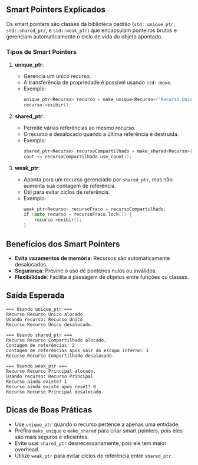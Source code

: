 
## Smart Pointers Explicados

Os smart pointers são classes da biblioteca padrão (`std::unique_ptr`, `std::shared_ptr`, e `std::weak_ptr`) que encapsulam ponteiros brutos e gerenciam automaticamente o ciclo de vida do objeto apontado.

### Tipos de Smart Pointers

1. **unique_ptr**:
   - Gerencia um único recurso.
   - A transferência de propriedade é possível usando `std::move`.
   - Exemplo:
     ```cpp
     unique_ptr<Recurso> recurso = make_unique<Recurso>("Recurso Único");
     recurso->exibir();
     ```

2. **shared_ptr**:
   - Permite várias referências ao mesmo recurso.
   - O recurso é desalocado quando a última referência é destruída.
   - Exemplo:
     ```cpp
     shared_ptr<Recurso> recursoCompartilhado = make_shared<Recurso>("Recurso Compartilhado");
     cout << recursoCompartilhado.use_count();
     ```

3. **weak_ptr**:
   - Aponta para um recurso gerenciado por `shared_ptr`, mas não aumenta sua contagem de referência.
   - Útil para evitar ciclos de referência.
   - Exemplo:
     ```cpp
     weak_ptr<Recurso> recursoFraco = recursoCompartilhado;
     if (auto recurso = recursoFraco.lock()) {
         recurso->exibir();
     }
     ```

## Benefícios dos Smart Pointers

- **Evita vazamentos de memória**: Recursos são automaticamente desalocados.
- **Segurança**: Previne o uso de ponteiros nulos ou inválidos.
- **Flexibilidade**: Facilita a passagem de objetos entre funções ou classes.

## Saída Esperada

```plaintext
=== Usando unique_ptr ===
Recurso Recurso Único alocado.
Usando recurso: Recurso Único
Recurso Recurso Único desalocado.

=== Usando shared_ptr ===
Recurso Recurso Compartilhado alocado.
Contagem de referências: 2
Contagem de referências após sair do escopo interno: 1
Recurso Recurso Compartilhado desalocado.

=== Usando weak_ptr ===
Recurso Recurso Principal alocado.
Usando recurso: Recurso Principal
Recurso ainda existe? 1
Recurso ainda existe após reset? 0
Recurso Recurso Principal desalocado.
```

## Dicas de Boas Práticas

- Use `unique_ptr` quando o recurso pertence a apenas uma entidade.
- Prefira `make_unique` e `make_shared` para criar smart pointers, pois eles são mais seguros e eficientes.
- Evite usar `shared_ptr` desnecessariamente, pois ele tem maior overhead.
- Utilize `weak_ptr` para evitar ciclos de referência entre `shared_ptr`.

